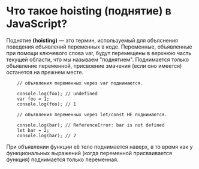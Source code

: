 Что такое hoisting (поднятие) в JavaScript?
=====================

Поднятие **(hoisting)** — это термин, используемый для объяснения поведения объявлений переменных в коде. Переменные, объявленные при помощи ключевого слова var, будут перемещены в верхнюю часть текущей области, что мы называем "поднятием". Поднимается только объявление переменной, присвоение змачения (если оно имеется) останется на прежнем месте.

```
    // объявления переменных через var поднимаются.

    console.log(foo); // undefined
    var foo = 1;
    console.log(foo); // 1   

    // объявления переменных через let/const НЕ поднимаются.   

    console.log(bar); // ReferenceError: bar is not defined
    let bar = 2;
    console.log(bar); // 2
```

При объявлении функции её тело поднимается наверх, в то время как у функциональных выражений (когда переменной присваивается функция) поднимается только переменная.
